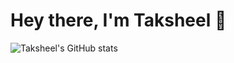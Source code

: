 # Hey there, I'm Taksheel 👋
![Taksheel's GitHub stats](https://github-readme-stats.vercel.app/api?username=taksheels&show_icons=true&theme=dark)
